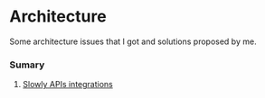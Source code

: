 # Architecture

Some architecture issues that I got and solutions proposed by me.

### Sumary

1. [Slowly APIs integrations](./issues/01%20-%20Slowly%20APIs%20integrations.md)
